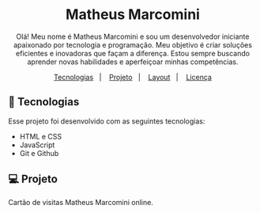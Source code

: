 <h1 align="center"> Matheus Marcomini </h1>

<p align="center">
Olá! Meu nome é Matheus Marcomini e sou um desenvolvedor iniciante apaixonado por tecnologia e programação. Meu objetivo é criar soluções eficientes e inovadoras que façam a diferença. Estou sempre buscando aprender novas habilidades e aperfeiçoar minhas competências.</a>
</p>

<p align="center">
  <a href="#-tecnologias">Tecnologias</a>&nbsp;&nbsp;&nbsp;|&nbsp;&nbsp;&nbsp;
  <a href="#-projeto">Projeto</a>&nbsp;&nbsp;&nbsp;|&nbsp;&nbsp;&nbsp;
  <a href="#-layout">Layout</a>&nbsp;&nbsp;&nbsp;|&nbsp;&nbsp;&nbsp;
  <a href="#memo-licença">Licença</a>

## 🚀 Tecnologias

Esse projeto foi desenvolvido com as seguintes tecnologias:

- HTML e CSS
- JavaScript
- Git e Github

## 💻 Projeto

Cartão de visitas Matheus Marcomini online.
